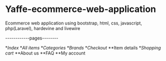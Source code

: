 # Yaffe-ecommerce-web-application
Ecommerce web application using bootstrap, html, css, javascript, php(Laravel), hardevine and livewire

------------pages--------

**Index*
**All items*
**Categories*
**Brands*
**Checkout*
**Item details
**Shopping cart*
**About us
**FAQ
**My account